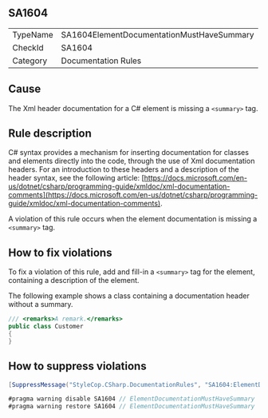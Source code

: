 ﻿## SA1604

<table>
<tr>
  <td>TypeName</td>
  <td>SA1604ElementDocumentationMustHaveSummary</td>
</tr>
<tr>
  <td>CheckId</td>
  <td>SA1604</td>
</tr>
<tr>
  <td>Category</td>
  <td>Documentation Rules</td>
</tr>
</table>

## Cause

The Xml header documentation for a C# element is missing a `<summary>` tag.

## Rule description

C# syntax provides a mechanism for inserting documentation for classes and elements directly into the code, through the use of Xml documentation headers. For an introduction to these headers and a description of the header syntax, see the following article: [https://docs.microsoft.com/en-us/dotnet/csharp/programming-guide/xmldoc/xml-documentation-comments](https://docs.microsoft.com/en-us/dotnet/csharp/programming-guide/xmldoc/xml-documentation-comments).

A violation of this rule occurs when the element documentation is missing a `<summary>` tag.

## How to fix violations

To fix a violation of this rule, add and fill-in a `<summary>` tag for the element, containing a description of the element.

The following example shows a class containing a documentation header without a summary.

```csharp
/// <remarks>A remark.</remarks>
public class Customer
{
}
```

## How to suppress violations

```csharp
[SuppressMessage("StyleCop.CSharp.DocumentationRules", "SA1604:ElementDocumentationMustHaveSummary", Justification = "Reviewed.")]
```

```csharp
#pragma warning disable SA1604 // ElementDocumentationMustHaveSummary
#pragma warning restore SA1604 // ElementDocumentationMustHaveSummary
```
